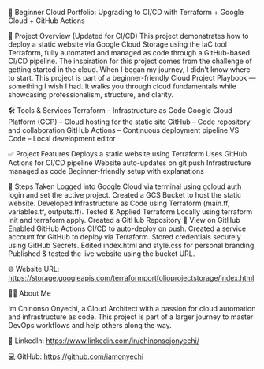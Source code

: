 🚀 Beginner Cloud Portfolio: Upgrading to CI/CD with Terraform + Google Cloud + GitHub Actions

📘 Project Overview (Updated for CI/CD)
This project demonstrates how to deploy a static website via Google Cloud Storage using the IaC tool Terraform, fully automated and managed as code through a GitHub-based CI/CD pipeline.
The inspiration for this project comes from the challenge of getting started in the cloud. When I began my journey, I didn’t know where to start. This project is part of a beginner-friendly Cloud Project Playbook — something I wish I had. It walks you through cloud fundamentals while showcasing professionalism, structure, and clarity.

🛠️ Tools & Services
Terraform – Infrastructure as Code
Google Cloud Platform (GCP) – Cloud hosting for the static site
GitHub – Code repository and collaboration
GitHub Actions – Continuous deployment pipeline
VS Code – Local development editor

✅ Project Features
Deploys a static website using Terraform
Uses GitHub Actions for CI/CD pipeline
Website auto-updates on git push
Infrastructure managed as code
Beginner-friendly setup with explanations

🔁 Steps Taken
Logged into Google Cloud via terminal using gcloud auth login and set the active project.
Created a GCS Bucket to host the static website.
Developed Infrastructure as Code using Terraform (main.tf, variables.tf, outputs.tf).
Tested & Applied Terraform Locally using terraform init and terraform apply.
Created a GitHub Repository 🔗 View on GitHub
Enabled GitHub Actions CI/CD to auto-deploy on push.
Created a service account for GitHub to deploy via Terraform.
Stored credentials securely using GitHub Secrets.
Edited index.html and style.css for personal branding.
Published & tested the live website using the bucket URL.

🌐 Website URL: https://storage.googleapis.com/terraformportfolioprojectstorage/index.html

🙋‍♂️ About Me

Im Chinonso Onyechi, a Cloud Architect with a passion for cloud automation and infrastructure as code. This project is part of a larger journey to master DevOps workflows and help others along the way.

🔗 LinkedIn: https://www.linkedin.com/in/chinonsojonyechi/

💻 GitHub: https://github.com/iamonyechi